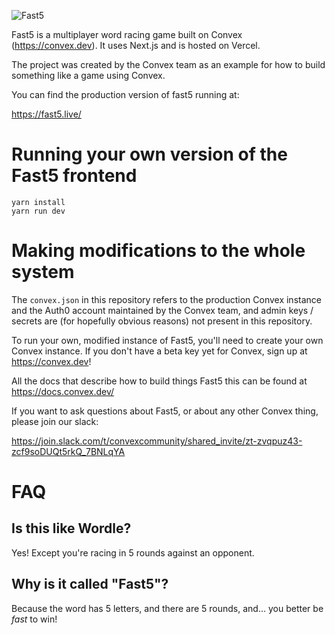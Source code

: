 ![Fast5](https://fast5.live/ff_full.png)

Fast5 is a multiplayer word racing game built on Convex (https://convex.dev). It uses Next.js and is hosted on Vercel.

The project was created by the Convex team as an example for how to build something like a game using Convex.

You can find the production version of fast5 running at:

https://fast5.live/

# Running your own version of the Fast5 frontend

```
yarn install
yarn run dev
```

# Making modifications to the whole system

The `convex.json` in this repository refers to the production Convex instance and the Auth0 account
maintained by the Convex team, and admin keys / secrets are (for hopefully obvious reasons)
not present in this repository.

To run your own, modified instance of Fast5, you'll need to create your own
Convex instance. If you don't have a beta key yet for Convex, sign up at https://convex.dev!

All the docs that describe how to build things Fast5 this can be found at https://docs.convex.dev/

If you want to ask questions about Fast5, or about any other Convex thing, please join our slack:

https://join.slack.com/t/convexcommunity/shared_invite/zt-zvqpuz43-zcf9soDUQt5rkQ_7BNLqYA

# FAQ

## Is this like Wordle?

Yes! Except you're racing in 5 rounds against an opponent.

## Why is it called "Fast5"?

Because the word has 5 letters, and there are 5 rounds, and... you better
be _fast_ to win!
